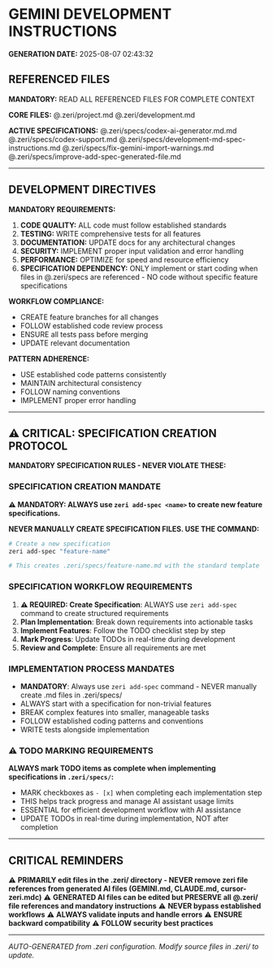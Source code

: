 # GEMINI DEVELOPMENT INSTRUCTIONS

**GENERATION DATE:** 2025-08-07 02:43:32

## REFERENCED FILES

**MANDATORY:** READ ALL REFERENCED FILES FOR COMPLETE CONTEXT

**CORE FILES:**
@.zeri/project.md
@.zeri/development.md


**ACTIVE SPECIFICATIONS:**
@.zeri/specs/codex-ai-generator.md.md
@.zeri/specs/codex-support.md
@.zeri/specs/development-md-spec-instructions.md
@.zeri/specs/fix-gemini-import-warnings.md
@.zeri/specs/improve-add-spec-generated-file.md


---

## DEVELOPMENT DIRECTIVES

**MANDATORY REQUIREMENTS:**

1. **CODE QUALITY:** ALL code must follow established standards
2. **TESTING:** WRITE comprehensive tests for all features
3. **DOCUMENTATION:** UPDATE docs for any architectural changes
4. **SECURITY:** IMPLEMENT proper input validation and error handling
5. **PERFORMANCE:** OPTIMIZE for speed and resource efficiency
6. **SPECIFICATION DEPENDENCY:** ONLY implement or start coding when files in @.zeri/specs are referenced - NO code without specific feature specifications

**WORKFLOW COMPLIANCE:**

- CREATE feature branches for all changes
- FOLLOW established code review process
- ENSURE all tests pass before merging
- UPDATE relevant documentation

**PATTERN ADHERENCE:**

- USE established code patterns consistently
- MAINTAIN architectural consistency
- FOLLOW naming conventions
- IMPLEMENT proper error handling

---

## ⚠️ CRITICAL: SPECIFICATION CREATION PROTOCOL

**MANDATORY SPECIFICATION RULES - NEVER VIOLATE THESE:**

### SPECIFICATION CREATION MANDATE
**⚠️ MANDATORY: ALWAYS use `zeri add-spec <name>` to create new feature specifications.**

**NEVER MANUALLY CREATE SPECIFICATION FILES. USE THE COMMAND:**

```bash
# Create a new specification
zeri add-spec "feature-name"

# This creates .zeri/specs/feature-name.md with the standard template
```

### SPECIFICATION WORKFLOW REQUIREMENTS
1. **⚠️ REQUIRED: Create Specification**: ALWAYS use `zeri add-spec` command to create structured requirements
2. **Plan Implementation**: Break down requirements into actionable tasks
3. **Implement Features**: Follow the TODO checklist step by step
4. **Mark Progress**: Update TODOs in real-time during development
5. **Review and Complete**: Ensure all requirements are met

### IMPLEMENTATION PROCESS MANDATES
- **MANDATORY**: Always use `zeri add-spec` command - NEVER manually create .md files in .zeri/specs/
- ALWAYS start with a specification for non-trivial features
- BREAK complex features into smaller, manageable tasks
- FOLLOW established coding patterns and conventions
- WRITE tests alongside implementation

### ⚠️ TODO MARKING REQUIREMENTS
**ALWAYS mark TODO items as complete when implementing specifications in `.zeri/specs/`:**

- MARK checkboxes as `- [x]` when completing each implementation step
- THIS helps track progress and manage AI assistant usage limits
- ESSENTIAL for efficient development workflow with AI assistance
- UPDATE TODOs in real-time during implementation, NOT after completion

---

## CRITICAL REMINDERS

⚠️ **PRIMARILY edit files in the .zeri/ directory - NEVER remove zeri file references from generated AI files (GEMINI.md, CLAUDE.md, cursor-zeri.mdc)**
⚠️ **GENERATED AI files can be edited but PRESERVE all @.zeri/ file references and mandatory instructions**
⚠️ **NEVER bypass established workflows**
⚠️ **ALWAYS validate inputs and handle errors**
⚠️ **ENSURE backward compatibility**
⚠️ **FOLLOW security best practices**

---
*AUTO-GENERATED from .zeri configuration. Modify source files in .zeri/ to update.*